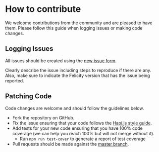 # How to contribute
We welcome contributions from the community and are pleased to have them.  Please follow this guide when logging issues or making code changes.

## Logging Issues
All issues should be created using the [new issue form](https://github.com/xogroup/felicity/issues/new).

Clearly describe the issue including steps to reproduce if there are any.  Also, make sure to indicate the Felicity version that has the issue being reported.

## Patching Code
Code changes are welcome and should follow the guidelines below.

* Fork the repository on GitHub.
* Fix the issue ensuring that your code follows the [Hapi.js style guide](https://github.com/hapijs/contrib/blob/master/Style.md).
* Add tests for your new code ensuring that you have 100% code coverage (we can help you reach 100% but will not merge without it).
    * Run `npm run test-cover` to generate a report of test coverage
* Pull requests should be made against the [master branch](https://github.com/xogroup/felicity/tree/master).
